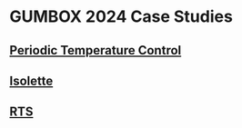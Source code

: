 # GUMBOX 2024 Case Studies

## [Periodic Temperature Control](temp_control/periodic/readme.md)


## [Isolette](isolette/readme.md)


## [RTS](rts/readme.md)
